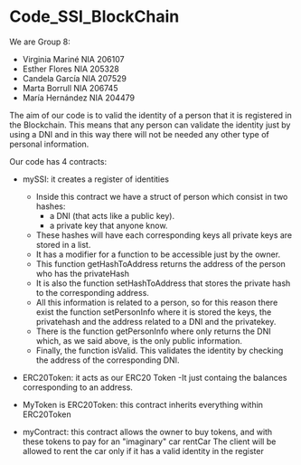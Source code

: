 # Code_SSI_BlockChain
We are Group 8:
- Virginia Mariné NIA 206107
- Esther Flores NIA 205328
- Candela García NIA 207529
- Marta Borrull NIA 206745
- María Hernández NIA 204479

The aim of our code is to valid the identity of a person that it is registered in the Blockchain. 
This means that any person can validate the identity just by using a DNI and in this way there 
will not be needed any other type of personal information.

Our code has 4 contracts:
- mySSI: it creates a register of identities
  - Inside this contract we have a struct of person which consist in two hashes:
    - a DNI (that acts like a public key).
    - a private key that anyone know.
  - These hashes will have each corresponding keys all private keys are stored in a list.
  - It has a modifier for a function to be accessible just by the owner.
  - This function getHashToAddress returns the address of the person who has the privateHash
  - It is also the function setHashToAddress that stores the private hash to the corresponding address.
  - All this information is related to a person, so for this reason there exist the function setPersonInfo where it is stored the keys, the privatehash and the address related to a DNI and the privatekey.
  - There is the function getPersonInfo where only returns the DNI which, as we said above, is the only public information.
  - Finally, the function isValid. This validates the identity by checking the address of the corresponding DNI.
  
- ERC20Token: it acts as our ERC20 Token
  -It just containg the balances corresponding to an address.
  
- MyToken is ERC20Token: this contract inherits everything within ERC20Token
           
- myContract: this contract allows the owner to buy tokens, 
          and with these tokens to pay for an "imaginary" car rentCar
          The client will be allowed to rent the car only if it has 
          a valid identity in the register
